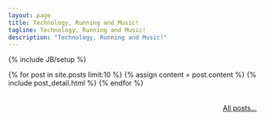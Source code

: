 ```yaml
---
layout: page
title: Technology, Running and Music!
tagline: Technology, Running and Music!
description: "Technology, Running and Music!"
---
```

{% include JB/setup %}

 
<div class="blog-index">
{% for post in site.posts limit:10 %}
{% assign content = post.content %}
{% include post_detail.html %}
{% endfor %}
</div>
<br><br>
<a href="/archive/" style="float:right;">All posts...</a>
<br>


